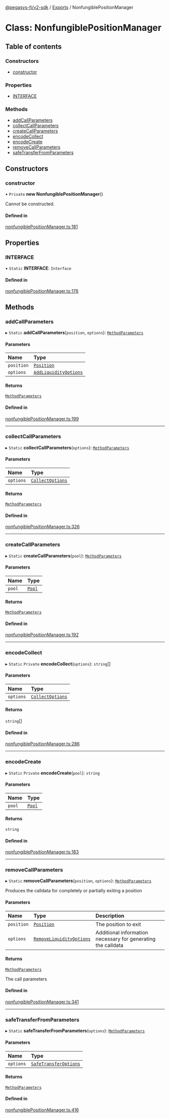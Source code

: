 [@pegasys-fi/v2-sdk](../README.md) / [Exports](../modules.md) / NonfungiblePositionManager

# Class: NonfungiblePositionManager

## Table of contents

### Constructors

- [constructor](NonfungiblePositionManager.md#constructor)

### Properties

- [INTERFACE](NonfungiblePositionManager.md#interface)

### Methods

- [addCallParameters](NonfungiblePositionManager.md#addcallparameters)
- [collectCallParameters](NonfungiblePositionManager.md#collectcallparameters)
- [createCallParameters](NonfungiblePositionManager.md#createcallparameters)
- [encodeCollect](NonfungiblePositionManager.md#encodecollect)
- [encodeCreate](NonfungiblePositionManager.md#encodecreate)
- [removeCallParameters](NonfungiblePositionManager.md#removecallparameters)
- [safeTransferFromParameters](NonfungiblePositionManager.md#safetransferfromparameters)

## Constructors

### constructor

• `Private` **new NonfungiblePositionManager**()

Cannot be constructed.

#### Defined in

[nonfungiblePositionManager.ts:181](https://github.com/Uniswap/v2-sdk/blob/08a7c05/src/nonfungiblePositionManager.ts#L181)

## Properties

### INTERFACE

▪ `Static` **INTERFACE**: `Interface`

#### Defined in

[nonfungiblePositionManager.ts:176](https://github.com/Uniswap/v2-sdk/blob/08a7c05/src/nonfungiblePositionManager.ts#L176)

## Methods

### addCallParameters

▸ `Static` **addCallParameters**(`position`, `options`): [`MethodParameters`](../interfaces/MethodParameters.md)

#### Parameters

| Name | Type |
| :------ | :------ |
| `position` | [`Position`](Position.md) |
| `options` | [`AddLiquidityOptions`](../modules.md#addliquidityoptions) |

#### Returns

[`MethodParameters`](../interfaces/MethodParameters.md)

#### Defined in

[nonfungiblePositionManager.ts:199](https://github.com/Uniswap/v2-sdk/blob/08a7c05/src/nonfungiblePositionManager.ts#L199)

___

### collectCallParameters

▸ `Static` **collectCallParameters**(`options`): [`MethodParameters`](../interfaces/MethodParameters.md)

#### Parameters

| Name | Type |
| :------ | :------ |
| `options` | [`CollectOptions`](../interfaces/CollectOptions.md) |

#### Returns

[`MethodParameters`](../interfaces/MethodParameters.md)

#### Defined in

[nonfungiblePositionManager.ts:326](https://github.com/Uniswap/v2-sdk/blob/08a7c05/src/nonfungiblePositionManager.ts#L326)

___

### createCallParameters

▸ `Static` **createCallParameters**(`pool`): [`MethodParameters`](../interfaces/MethodParameters.md)

#### Parameters

| Name | Type |
| :------ | :------ |
| `pool` | [`Pool`](Pool.md) |

#### Returns

[`MethodParameters`](../interfaces/MethodParameters.md)

#### Defined in

[nonfungiblePositionManager.ts:192](https://github.com/Uniswap/v2-sdk/blob/08a7c05/src/nonfungiblePositionManager.ts#L192)

___

### encodeCollect

▸ `Static` `Private` **encodeCollect**(`options`): `string`[]

#### Parameters

| Name | Type |
| :------ | :------ |
| `options` | [`CollectOptions`](../interfaces/CollectOptions.md) |

#### Returns

`string`[]

#### Defined in

[nonfungiblePositionManager.ts:286](https://github.com/Uniswap/v2-sdk/blob/08a7c05/src/nonfungiblePositionManager.ts#L286)

___

### encodeCreate

▸ `Static` `Private` **encodeCreate**(`pool`): `string`

#### Parameters

| Name | Type |
| :------ | :------ |
| `pool` | [`Pool`](Pool.md) |

#### Returns

`string`

#### Defined in

[nonfungiblePositionManager.ts:183](https://github.com/Uniswap/v2-sdk/blob/08a7c05/src/nonfungiblePositionManager.ts#L183)

___

### removeCallParameters

▸ `Static` **removeCallParameters**(`position`, `options`): [`MethodParameters`](../interfaces/MethodParameters.md)

Produces the calldata for completely or partially exiting a position

#### Parameters

| Name | Type | Description |
| :------ | :------ | :------ |
| `position` | [`Position`](Position.md) | The position to exit |
| `options` | [`RemoveLiquidityOptions`](../interfaces/RemoveLiquidityOptions.md) | Additional information necessary for generating the calldata |

#### Returns

[`MethodParameters`](../interfaces/MethodParameters.md)

The call parameters

#### Defined in

[nonfungiblePositionManager.ts:341](https://github.com/Uniswap/v2-sdk/blob/08a7c05/src/nonfungiblePositionManager.ts#L341)

___

### safeTransferFromParameters

▸ `Static` **safeTransferFromParameters**(`options`): [`MethodParameters`](../interfaces/MethodParameters.md)

#### Parameters

| Name | Type |
| :------ | :------ |
| `options` | [`SafeTransferOptions`](../interfaces/SafeTransferOptions.md) |

#### Returns

[`MethodParameters`](../interfaces/MethodParameters.md)

#### Defined in

[nonfungiblePositionManager.ts:416](https://github.com/Uniswap/v2-sdk/blob/08a7c05/src/nonfungiblePositionManager.ts#L416)

